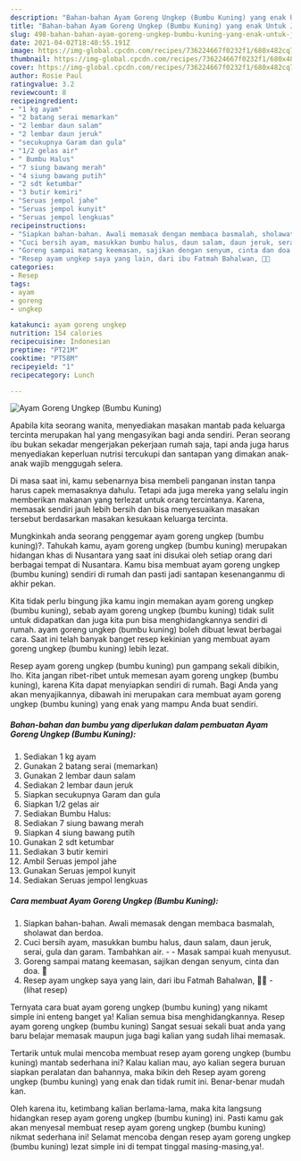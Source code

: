 ```yaml
---
description: "Bahan-bahan Ayam Goreng Ungkep (Bumbu Kuning) yang enak Untuk Jualan"
title: "Bahan-bahan Ayam Goreng Ungkep (Bumbu Kuning) yang enak Untuk Jualan"
slug: 498-bahan-bahan-ayam-goreng-ungkep-bumbu-kuning-yang-enak-untuk-jualan
date: 2021-04-02T18:40:55.191Z
image: https://img-global.cpcdn.com/recipes/736224667f0232f1/680x482cq70/ayam-goreng-ungkep-bumbu-kuning-foto-resep-utama.jpg
thumbnail: https://img-global.cpcdn.com/recipes/736224667f0232f1/680x482cq70/ayam-goreng-ungkep-bumbu-kuning-foto-resep-utama.jpg
cover: https://img-global.cpcdn.com/recipes/736224667f0232f1/680x482cq70/ayam-goreng-ungkep-bumbu-kuning-foto-resep-utama.jpg
author: Rosie Paul
ratingvalue: 3.2
reviewcount: 8
recipeingredient:
- "1 kg ayam"
- "2 batang serai memarkan"
- "2 lembar daun salam"
- "2 lembar daun jeruk"
- "secukupnya Garam dan gula"
- "1/2 gelas air"
- " Bumbu Halus"
- "7 siung bawang merah"
- "4 siung bawang putih"
- "2 sdt ketumbar"
- "3 butir kemiri"
- "Seruas jempol jahe"
- "Seruas jempol kunyit"
- "Seruas jempol lengkuas"
recipeinstructions:
- "Siapkan bahan-bahan. Awali memasak dengan membaca basmalah, sholawat dan berdoa."
- "Cuci bersih ayam, masukkan bumbu halus, daun salam, daun jeruk, serai, gula dan garam. Tambahkan air.   Masak sampai kuah menyusut."
- "Goreng sampai matang keemasan, sajikan dengan senyum, cinta dan doa. 🖤"
- "Resep ayam ungkep saya yang lain, dari ibu Fatmah Bahalwan, 🖤🥰           (lihat resep)"
categories:
- Resep
tags:
- ayam
- goreng
- ungkep

katakunci: ayam goreng ungkep 
nutrition: 154 calories
recipecuisine: Indonesian
preptime: "PT21M"
cooktime: "PT58M"
recipeyield: "1"
recipecategory: Lunch

---
```



![Ayam Goreng Ungkep (Bumbu Kuning)](https://img-global.cpcdn.com/recipes/736224667f0232f1/680x482cq70/ayam-goreng-ungkep-bumbu-kuning-foto-resep-utama.jpg)

Apabila kita seorang wanita, menyediakan masakan mantab pada keluarga tercinta merupakan hal yang mengasyikan bagi anda sendiri. Peran seorang ibu bukan sekadar mengerjakan pekerjaan rumah saja, tapi anda juga harus menyediakan keperluan nutrisi tercukupi dan santapan yang dimakan anak-anak wajib menggugah selera.

Di masa  saat ini, kamu sebenarnya bisa membeli panganan instan tanpa harus capek memasaknya dahulu. Tetapi ada juga mereka yang selalu ingin memberikan makanan yang terlezat untuk orang tercintanya. Karena, memasak sendiri jauh lebih bersih dan bisa menyesuaikan masakan tersebut berdasarkan masakan kesukaan keluarga tercinta. 



Mungkinkah anda seorang penggemar ayam goreng ungkep (bumbu kuning)?. Tahukah kamu, ayam goreng ungkep (bumbu kuning) merupakan hidangan khas di Nusantara yang saat ini disukai oleh setiap orang dari berbagai tempat di Nusantara. Kamu bisa membuat ayam goreng ungkep (bumbu kuning) sendiri di rumah dan pasti jadi santapan kesenanganmu di akhir pekan.

Kita tidak perlu bingung jika kamu ingin memakan ayam goreng ungkep (bumbu kuning), sebab ayam goreng ungkep (bumbu kuning) tidak sulit untuk didapatkan dan juga kita pun bisa menghidangkannya sendiri di rumah. ayam goreng ungkep (bumbu kuning) boleh dibuat lewat berbagai cara. Saat ini telah banyak banget resep kekinian yang membuat ayam goreng ungkep (bumbu kuning) lebih lezat.

Resep ayam goreng ungkep (bumbu kuning) pun gampang sekali dibikin, lho. Kita jangan ribet-ribet untuk memesan ayam goreng ungkep (bumbu kuning), karena Kita dapat menyiapkan sendiri di rumah. Bagi Anda yang akan menyajikannya, dibawah ini merupakan cara membuat ayam goreng ungkep (bumbu kuning) yang enak yang mampu Anda buat sendiri.

<!--inarticleads1-->

##### Bahan-bahan dan bumbu yang diperlukan dalam pembuatan Ayam Goreng Ungkep (Bumbu Kuning):

1. Sediakan 1 kg ayam
1. Gunakan 2 batang serai (memarkan)
1. Gunakan 2 lembar daun salam
1. Sediakan 2 lembar daun jeruk
1. Siapkan secukupnya Garam dan gula
1. Siapkan 1/2 gelas air
1. Sediakan  Bumbu Halus:
1. Sediakan 7 siung bawang merah
1. Siapkan 4 siung bawang putih
1. Gunakan 2 sdt ketumbar
1. Sediakan 3 butir kemiri
1. Ambil Seruas jempol jahe
1. Gunakan Seruas jempol kunyit
1. Sediakan Seruas jempol lengkuas




<!--inarticleads2-->

##### Cara membuat Ayam Goreng Ungkep (Bumbu Kuning):

1. Siapkan bahan-bahan. Awali memasak dengan membaca basmalah, sholawat dan berdoa.
1. Cuci bersih ayam, masukkan bumbu halus, daun salam, daun jeruk, serai, gula dan garam. Tambahkan air.  -  - Masak sampai kuah menyusut.
1. Goreng sampai matang keemasan, sajikan dengan senyum, cinta dan doa. 🖤
1. Resep ayam ungkep saya yang lain, dari ibu Fatmah Bahalwan, 🖤🥰 -           (lihat resep)




Ternyata cara buat ayam goreng ungkep (bumbu kuning) yang nikamt simple ini enteng banget ya! Kalian semua bisa menghidangkannya. Resep ayam goreng ungkep (bumbu kuning) Sangat sesuai sekali buat anda yang baru belajar memasak maupun juga bagi kalian yang sudah lihai memasak.

Tertarik untuk mulai mencoba membuat resep ayam goreng ungkep (bumbu kuning) mantab sederhana ini? Kalau kalian mau, ayo kalian segera buruan siapkan peralatan dan bahannya, maka bikin deh Resep ayam goreng ungkep (bumbu kuning) yang enak dan tidak rumit ini. Benar-benar mudah kan. 

Oleh karena itu, ketimbang kalian berlama-lama, maka kita langsung hidangkan resep ayam goreng ungkep (bumbu kuning) ini. Pasti kamu gak akan menyesal membuat resep ayam goreng ungkep (bumbu kuning) nikmat sederhana ini! Selamat mencoba dengan resep ayam goreng ungkep (bumbu kuning) lezat simple ini di tempat tinggal masing-masing,ya!.

